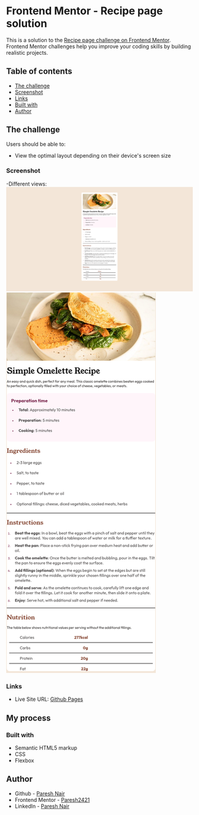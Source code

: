 # Frontend Mentor - Recipe page solution

This is a solution to the [Recipe page challenge on Frontend Mentor](https://www.frontendmentor.io/challenges/recipe-page-KiTsR8QQKm). Frontend Mentor challenges help you improve your coding skills by building realistic projects. 

## Table of contents

- [The challenge](#the-challenge)
- [Screenshot](#screenshot)
- [Links](#links)
- [Built with](#built-with)
- [Author](#author)


## The challenge
Users should be able to:

- View the optimal layout depending on their device's screen size

### Screenshot

-Different views:
![Desktop-Design](./Screenshots/Desktop-design-recipe-page.png)
![Mobile-Design](./Screenshots/Mobile-design-recipe-page.png)

### Links

- Live Site URL: [Github Pages](https://paresh2421.github.io/recipe-page-main/)

## My process

### Built with

- Semantic HTML5 markup
- CSS
- Flexbox


## Author

- Github - [Paresh Nair](https://github.com/paresh2421)
- Frontend Mentor - [Paresh2421](https://www.frontendmentor.io/profile/Paresh2421)
- LinkedIn - [Paresh Nair](https://www.linkedin.com/in/paresh-nair-1987b4254)